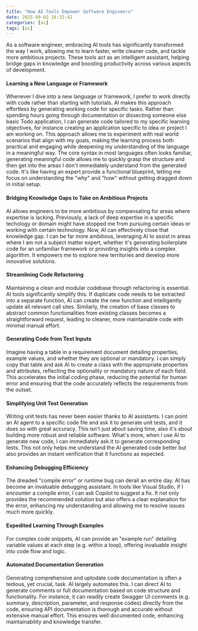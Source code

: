 ```yaml
---
title: "How AI Tools Empower Software Engineers"
date: 2025-09-02 16:32:42
categories: [ai]
tags: [ai]
---
```


As a software engineer, embracing AI tools has significantly transformed the way I work, allowing me to learn faster, write cleaner code, and tackle more ambitious projects. These tools act as an intelligent assistant, helping bridge gaps in knowledge and boosting productivity across various aspects of development.

<h4>Learning a New Language or Framework</h4>
Whenever I dive into a new language or framework, I prefer to work directly with code rather than starting with tutorials. AI makes this approach effortless by generating working code for specific tasks. Rather than spending hours going through documentation or dissecting someone else basic Todo application, I can generate code tailored to my specific learning objectives, for instance creating an application specific to idea or project I am working on. This approach allows me to experiment with real world scenarios that align with my goals, making the learning process both practical and engaging while deepening my understanding of the language in a meaningful way.
The core syntax in most languages often looks familiar, generating meaningful code allows me to quickly grasp the structure and then get into the areas I don't immediately understand from the generated code. It's like having an expert provide a functional blueprint, letting me focus on understanding the "why" and "how" without getting dragged down in initial setup.

<h4>Bridging Knowledge Gaps to Take on Ambitious Projects</h4>
AI allows engineers to be more ambitious by compensating for areas where expertise is lacking. Previously, a lack of deep expertise in a specific techology or domain might have stopped me from pursuing certain ideas or working with certain technology. Now, AI can effectively close that knowledge gap. I can be far more ambitious, leveraging AI to assist in areas where I am not a subject matter expert, whether it's generating boilerplate code for an unfamiliar framework or providing insights into a complex algorithm. It empowers me to explore new territories and develop more innovative solutions.

<h4>Streamlining Code Refactoring</h4>
Maintaining a clean and modular codebase through refactoring is essential. AI tools significantly simplify this. If duplicate code needs to be extracted into a separate function, AI can create the new function and intelligently update all relevant call sites. Similarly, the creation of base classes to abstract common functionalities from existing classes becomes a straightforward request, leading to cleaner, more maintainable code with minimal manual effort.

<h4>Generating Code from Text Inputs</h4>
Imagine having a table in a requirement document detailing properties, example values, and whether they are optional or mandatory. I can simply copy that table and ask AI to create a class with the appropriate properties and attributes, reflecting the optionality or mandatory nature of each field. This accelerates the initial coding phase, reducing the potential for human error and ensuring that the code accurately reflects the requirements from the outset.

<h4>Simplifying Unit Test Generation</h4>
Writing unit tests has never been easier thanks to AI assistants. I can point an AI agent to a specific code file and ask it to generate unit tests, and it does so with great accuracy. This isn't just about saving time, also it's about building more robust and reliable software. What's more, when I use AI to generate new code, I can immediately ask it to generate corresponding tests. This not only helps me understand the AI generated code better but also provides an instant verification that it functions as expected.

<h4>Enhancing Debugging Efficiency</h4>
The dreaded "compile error" or runtime bug can derail an entire day. AI has become an invaluable debugging assistant. In tools like Visual Studio, if I encounter a compile error, I can ask Copilot to suggest a fix. It not only provides the recommended solution but also offers a clear explanation for the error, enhancing my understanding and allowing me to resolve issues much more quickly.

<h4>Expedited Learning Through Examples</h4>
For complex code snippets, AI can provide an "example run" detailing variable values at each step (e.g. within a loop), offering invaluable insight into code flow and logic.

<h4>Automated Documentation Generation</h4>
Generating comprehensive and uptodate code documentation is often a tedious, yet crucial, task. AI largely automates this. I can direct AI to generate comments or full documentation based on code structure and functionality. For instance, it can readily create Swagger UI comments (e.g. summary, description, parameter, and response codes) directly from the code, ensuring API documentation is thorough and accurate without extensive manual effort. This ensures well documented code, enhancing maintainability and knowledge transfer.

